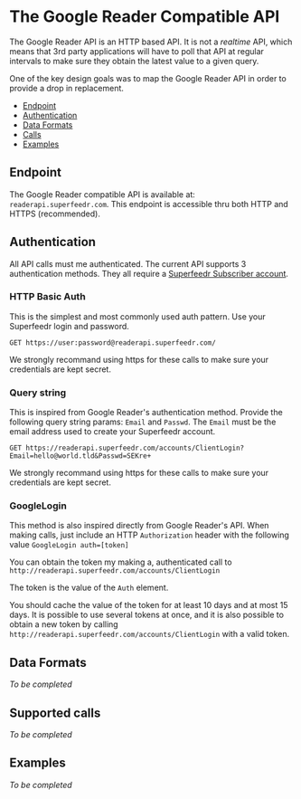 The Google Reader Compatible API
================================

The Google Reader API is an HTTP based API. It is not a *realtime* API, which means that 3rd party applications will have to poll that API at regular intervals to make sure they obtain the latest value to a given query.

One of the key design goals was to map the Google Reader API in order to provide a drop in replacement.

* [Endpoint](#endpoint)
* [Authentication](#Authentication)
* [Data Formats](#data-formats)
* [Calls](#supported-calls)
* [Examples](#examples)


## Endpoint

The Google Reader compatible API is available at:
`readerapi.superfeedr.com`. This endpoint is accessible thru both HTTP and HTTPS (recommended).

## Authentication

All API calls must me authenticated. The current API supports 3 authentication methods. They all require a [Superfeedr Subscriber account](http://superfeedr.com/subscriber).

### HTTP Basic Auth

This is the simplest and most commonly used auth pattern. Use your Superfeedr login and password.

```
GET https://user:password@readerapi.superfeedr.com/
```

We strongly recommand using https for these calls to make sure your credentials are kept secret.

### Query string

This is inspired from Google Reader's authentication method. Provide the following query string params: `Email` and `Passwd`. The `Email` must be the email address used to create your Superfeedr account.

```
GET https://readerapi.superfeedr.com/accounts/ClientLogin?Email=hello@world.tld&Passwd=SEKre+
```

We strongly recommand using https for these calls to make sure your credentials are kept secret.

### GoogleLogin

This method is also inspired directly from Google Reader's API. When making calls, just include an HTTP `Authorization` header with the following value `GoogleLogin auth=[token]`

You can obtain the token my making a, authenticated call to `http://readerapi.superfeedr.com/accounts/ClientLogin`

The token is the value of the `Auth` element.

You should cache the value of the token for at least 10 days and at most 15 days.
It is possible to use several tokens at once, and it is also possible to obtain a new token by calling  `http://readerapi.superfeedr.com/accounts/ClientLogin` with a valid token.

## Data Formats

*To be completed*

## Supported calls

*To be completed*

## Examples

*To be completed*

